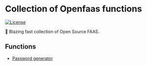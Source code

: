 # Collection of Openfaas functions

[![License](https://img.shields.io/badge/license-MIT-brightgreen.svg?style=flat-square)](LICENSE)

:rocket: Blazing fast collection of Open Source FAAS.

## Functions

* [Password generator](password-generator)
